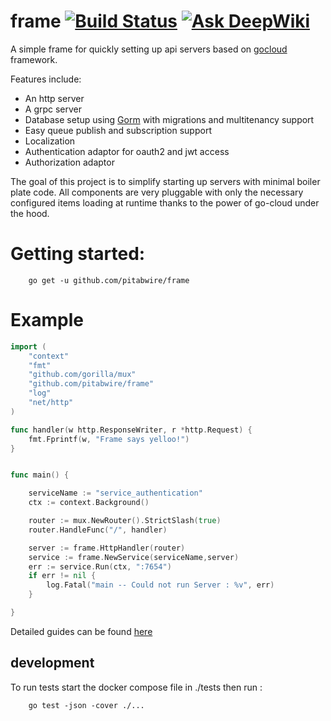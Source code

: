 # frame        [![Build Status](https://github.com/pitabwire/frame/actions/workflows/run_tests.yml/badge.svg?branch=main)](https://github.com/pitabwire/frame/actions/workflows/run_tests.yml)   [![Ask DeepWiki](https://deepwiki.com/badge.svg)](https://deepwiki.com/pitabwire/frame)

A simple frame for quickly setting up api servers based on [gocloud](https://github.com/google/go-cloud) framework.

Features include:

- An http server
- A grpc server
- Database setup using [Gorm](https://github.com/go-gorm/gorm) with migrations and multitenancy support
- Easy queue publish and subscription support
- Localization
- Authentication adaptor for oauth2 and jwt access
- Authorization adaptor

The goal of this project is to simplify starting up servers with minimal boiler plate code.
All components are very pluggable with only the necessary configured items loading at runtime 
thanks to the power of go-cloud under the hood.

# Getting started:

```
    go get -u github.com/pitabwire/frame
```

# Example

````go 
import (
	"context"
	"fmt"
	"github.com/gorilla/mux"
	"github.com/pitabwire/frame"
	"log"
	"net/http"
)

func handler(w http.ResponseWriter, r *http.Request) {
	fmt.Fprintf(w, "Frame says yelloo!")
}


func main() {

	serviceName := "service_authentication"
	ctx := context.Background()

	router := mux.NewRouter().StrictSlash(true)
	router.HandleFunc("/", handler)

	server := frame.HttpHandler(router)
	service := frame.NewService(serviceName,server)
	err := service.Run(ctx, ":7654")
	if err != nil {
		log.Fatal("main -- Could not run Server : %v", err)
	}

}
````

Detailed guides can be found [here](https://pitabwire.github.io/frame/) 


## development
To run tests start the docker compose file in ./tests
then run : 
````
    go test -json -cover ./...
````